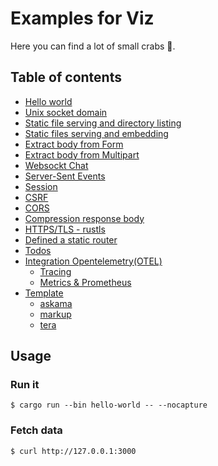 # Examples for Viz

Here you can find a lot of small crabs 🦀.

## Table of contents

* [Hello world](hello-world)
* [Unix socket domain](unix-socket)
* [Static file serving and directory listing](static-files/serve)
* [Static files serving and embedding](static-files/embed)
* [Extract body from Form](forms/form)
* [Extract body from Multipart](forms/multipart)
* [Websockt Chat](websocket-chat)
* [Server-Sent Events](sse)
* [Session](session)
* [CSRF](csrf)
* [CORS](cors)
* [Compression response body](compresssion)
* [HTTPS/TLS - rustls](rustls)
* [Defined a static router](static-routes)
* [Todos](routing/todos)
* [Integration Opentelemetry(OTEL)](https://github.com/open-telemetry/opentelemetry-rust)
  * [Tracing](otel/tracing)
  * [Metrics & Prometheus](otel/metrics)
* [Template](templates)
  * [askama](templates/askama)
  * [markup](templates/markup)
  * [tera](templates/tera)

## Usage

### Run it

```console
$ cargo run --bin hello-world -- --nocapture
```

### Fetch data

```console
$ curl http://127.0.0.1:3000
```
